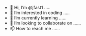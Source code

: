 - 👋 Hi, I’m @jfast1 .....
- 👀 I’m interested in coding .....
- 🌱 I’m currently learning ......
- 💞️ I’m looking to collaborate on ......
- 📫 How to reach me ......

<!---
jfast1/jfast1 is a ✨ special ✨ repository because its `README.md` (this file) appears on your GitHub profile.
You can click the Preview link to take a look at your changes.
--->
